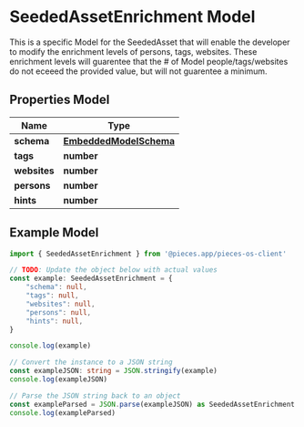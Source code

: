 
# SeededAssetEnrichment Model

This is a specific Model for the SeededAsset that will enable the developer to modify the enrichment levels of persons, tags, websites.  These enrichment levels will guarentee that the # of Model people/tags/websites do not eceeed the provided value, but will not guarentee a minimum.

## Properties Model

Name | Type
------------ | -------------
**schema** | [**EmbeddedModelSchema**](EmbeddedModelSchema)
**tags** | **number**
**websites** | **number**
**persons** | **number**
**hints** | **number**

## Example Model

```typescript
import { SeededAssetEnrichment } from '@pieces.app/pieces-os-client'

// TODO: Update the object below with actual values
const example: SeededAssetEnrichment = {
    "schema": null,
    "tags": null,
    "websites": null,
    "persons": null,
    "hints": null,
}

console.log(example)

// Convert the instance to a JSON string
const exampleJSON: string = JSON.stringify(example)
console.log(exampleJSON)

// Parse the JSON string back to an object
const exampleParsed = JSON.parse(exampleJSON) as SeededAssetEnrichment
console.log(exampleParsed)
```


